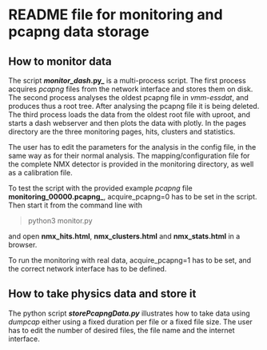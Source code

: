 # README file for monitoring and pcapng data storage 

## How to monitor data
The script **_monitor_dash_.py_** is a multi-process script. The first process acquires *pcapng* files from the network interface and stores them on disk. The second process analyses the oldest pcapng file in *vmm-essdat*, and produces thus a root tree. After analysing the pcapng file it is being deleted. The third process loads the data from the oldest root file with uproot, and starts a dash webserver and then plots the data with plotly. In the pages directory are the three monitoring pages, hits, clusters and statistics.

The user has to edit the parameters for the analysis in the config file, in the same way as for their normal analysis. The mapping/configuration file for the complete NMX detector is provided in the monitoring directory, as well as a calibration file.

To test the script with the provided example *pcapng* file **monitoring_00000.pcapng_**, acquire_pcapng=0 has to be set in the script. Then start it from the command line with 

> python3 monitor.py 

and open **nmx_hits.html**, **nmx_clusters.html**  and **nmx_stats.html**  in a browser.

To run the monitoring with real data, acquire_pcapng=1 has to be set, and the correct network interface has to be defined.


## How to take physics data and store it
The python script **_storePcapngData.py_** illustrates how to take data using *dumpcap* either using a fixed duration per file or a fixed file size. The user has to edit the number of desired files, the file name and the internet interface.

